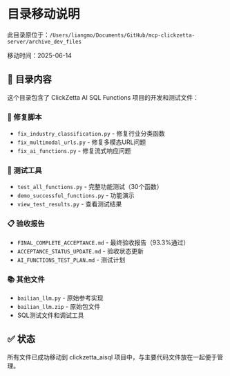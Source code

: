 # 目录移动说明

此目录原位于：`/Users/liangmo/Documents/GitHub/mcp-clickzetta-server/archive_dev_files`

移动时间：2025-06-14

## 📁 目录内容

这个目录包含了 ClickZetta AI SQL Functions 项目的开发和测试文件：

### 🔧 修复脚本
- `fix_industry_classification.py` - 修复行业分类函数
- `fix_multimodal_urls.py` - 修复多模态URL问题
- `fix_ai_functions.py` - 修复流式响应问题

### 🧪 测试工具
- `test_all_functions.py` - 完整功能测试（30个函数）
- `demo_successful_functions.py` - 功能演示
- `view_test_results.py` - 查看测试结果

### 📋 验收报告
- `FINAL_COMPLETE_ACCEPTANCE.md` - 最终验收报告（93.3%通过）
- `ACCEPTANCE_STATUS_UPDATE.md` - 验收状态更新
- `AI_FUNCTIONS_TEST_PLAN.md` - 测试计划

### 📚 其他文件
- `bailian_llm.py` - 原始参考实现
- `bailian_llm.zip` - 原始包文件
- SQL测试文件和调试工具

## ✅ 状态

所有文件已成功移动到 clickzetta_aisql 项目中，与主要代码文件放在一起便于管理。